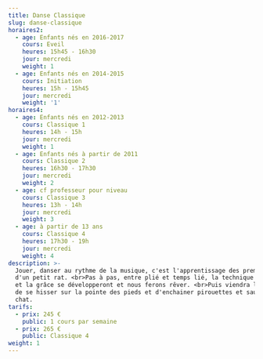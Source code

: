 ```yaml
---
title: Danse Classique
slug: danse-classique
horaires2:
  - age: Enfants nés en 2016-2017
    cours: Eveil
    heures: 15h45 - 16h30
    jour: mercredi
    weight: 1
  - age: Enfants nés en 2014-2015
    cours: Initiation
    heures: 15h - 15h45
    jour: mercredi
    weight: '1'
horaires4:
  - age: Enfants nés en 2012-2013
    cours: Classique 1
    heures: 14h - 15h
    jour: mercredi
    weight: 1
  - age: Enfants nés à partir de 2011
    cours: Classique 2
    heures: 16h30 - 17h30
    jour: mercredi
    weight: 2
  - age: cf professeur pour niveau
    cours: Classique 3
    heures: 13h - 14h
    jour: mercredi
    weight: 3
  - age: à partir de 13 ans
    cours: Classique 4
    heures: 17h30 - 19h
    jour: mercredi
    weight: 4
description: >-
  Jouer, danser au rythme de la musique, c'est l'apprentissage des premiers pas
  d'un petit rat. <br>Pas à pas, entre plié et temps lié, la technique classique
  et la grâce se développeront et nous ferons rêver. <br>Puis viendra le temps
  de se hisser sur la pointe des pieds et d'enchainer pirouettes et sauts de
  chat.
tarifs:
  - prix: 245 €
    public: 1 cours par semaine
  - prix: 265 €
    public: Classique 4
weight: 1
---
```

